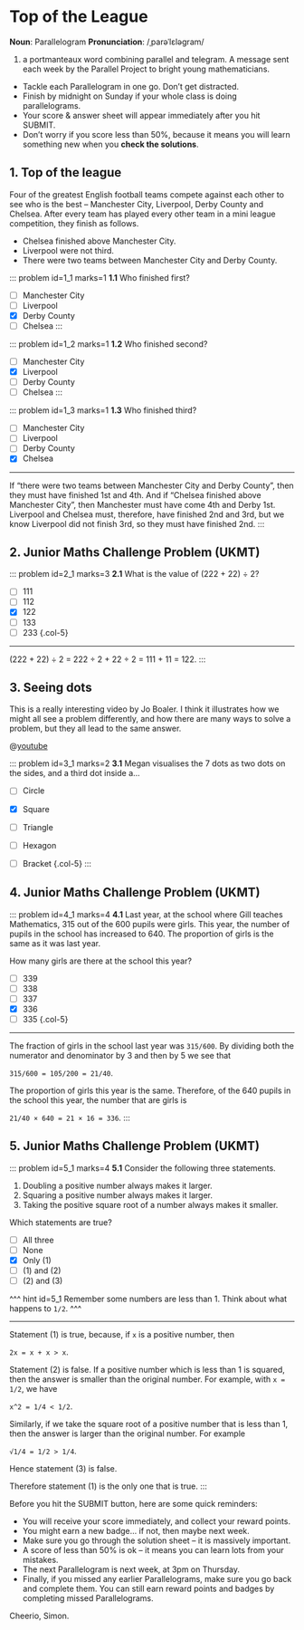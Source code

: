 # Top of the League

<div class="dictionary">

__Noun__: Parallelogram
__Pronunciation__: /ˌparəˈlɛləɡram/

1. a portmanteaux word combining parallel and telegram. A message sent each
week by the Parallel Project to bright young mathematicians.

</div>

*	Tackle each Parallelogram in one go. Don’t get distracted.
*	Finish by midnight on Sunday if your whole class is doing parallelograms.
*	Your score & answer sheet will appear immediately after you hit SUBMIT.
*	Don’t worry if you score less than 50%, because it means you will learn something new when you __check the solutions__.


## 1. Top of the league

Four of the greatest English football teams compete against each other to see who is the best – Manchester City, Liverpool, Derby County and Chelsea. After every team has played every other team in a mini league competition, they finish as follows.  

* Chelsea finished above Manchester City.
* Liverpool were not third.
* There were two teams between Manchester City and Derby County.

::: problem id=1_1 marks=1
__1.1__ Who finished first?

* [ ] Manchester City
* [ ] Liverpool
* [x] Derby County
* [ ] Chelsea
:::

::: problem id=1_2 marks=1
__1.2__ Who finished second?

* [ ] Manchester City
* [x] Liverpool
* [ ] Derby County
* [ ] Chelsea
:::

::: problem id=1_3 marks=1
__1.3__ Who finished third?

* [ ] Manchester City
* [ ] Liverpool
* [ ] Derby County
* [x] Chelsea

---

If “there were two teams between Manchester City and Derby County”, then they must have finished 1st and 4th. And if “Chelsea finished above Manchester City”, then Manchester must have come 4th and Derby 1st. Liverpool and Chelsea must, therefore, have finished 2nd and 3rd, but we know Liverpool did not finish 3rd, so they must have finished 2nd.
:::


## 2. Junior Maths Challenge Problem (UKMT)
<!--- 2018 (1) --->

::: problem id=2_1 marks=3
__2.1__ What is the value of (222 + 22) ÷ 2?

* [ ] 111
* [ ] 112
* [x] 122
* [ ] 133
* [ ] 233
{.col-5}

---

(222 + 22) ÷ 2 = 222 ÷ 2 + 22 ÷ 2 = 111 + 11 = 122.
:::


## 3. Seeing dots

This is a really interesting video by Jo Boaler. I think it illustrates how we might all see a problem differently, and how there are many ways to solve a problem, but they all lead to the same answer.

@[youtube](-pJhCAiaV-Q?rel=0)

::: problem id=3_1 marks=2
__3.1__ Megan visualises the 7 dots as two dots on the sides, and a third dot inside a...

* [ ] Circle
* [x] Square
* [ ] Triangle
* [ ] Hexagon
* [ ] Bracket
{.col-5}
:::


## 4. Junior Maths Challenge Problem (UKMT)
<!--- 2017 (12) --->

::: problem id=4_1 marks=4
__4.1__ Last year, at the school where Gill teaches Mathematics, 315 out of the 600 pupils were girls. This year, the number of pupils in the school has increased to 640. The proportion of girls is the same as it was last year.  

How many girls are there at the school this year?

* [ ] 339
* [ ] 338
* [ ] 337
* [x] 336
* [ ] 335
{.col-5}

---

The fraction of girls in the school last year was `315/600`. By dividing both the numerator and denominator by 3 and then by 5 we see that  

`315/600 = 105/200 = 21/40`.  

The proportion of girls this year is the same. Therefore, of the 640 pupils in the school this year, the number that are girls is  

`21/40 × 640 = 21 × 16 = 336`.
:::


## 5. Junior Maths Challenge Problem (UKMT)
<!--- 2017 (13) --->

::: problem id=5_1 marks=4
__5.1__ Consider the following three statements.  

1. Doubling a positive number always makes it larger.
2. Squaring a positive number always makes it larger.
3. Taking the positive square root of a number always makes it smaller.  

Which statements are true?

* [ ] All three
* [ ] None
* [x] Only (1)
* [ ] (1) and (2)
* [ ] (2) and (3)

^^^ hint id=5_1
Remember some numbers are less than 1. Think about what happens to `1/2`.
^^^

---

Statement (1) is true, because, if `x` is a positive number, then  

`2x = x + x > x`.  

Statement (2) is false. If a positive number which is less than 1 is squared, then the answer is smaller than the original number. For example, with `x = 1/2`, we have  

`x^2 = 1/4 < 1/2`.  

Similarly, if we take the square root of a positive number that is less than 1, then the answer is larger than the original number. For example  

`√1/4 = 1/2 > 1/4`.  

Hence statement (3) is false.  

Therefore statement (1) is the only one that is true.
:::


Before you hit the SUBMIT button, here are some quick reminders:

*	You will receive your score immediately, and collect your reward points.
*	You might earn a new badge... if not, then maybe next week.
*	Make sure you go through the solution sheet – it is massively important.
*	A score of less than 50% is ok – it means you can learn lots from your mistakes.
*	The next Parallelogram is next week, at 3pm on Thursday.
*	Finally, if you missed any earlier Parallelograms, make sure you go back and complete them. You can still earn reward points and badges by completing missed Parallelograms.

Cheerio,
Simon.
